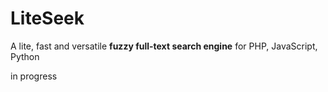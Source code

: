 # LiteSeek

A lite, fast and versatile **fuzzy full-text search engine** for PHP, JavaScript, Python

in progress

